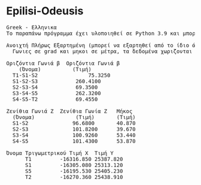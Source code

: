 # Epilisi-Odeusis
<pre>
Greek - Ελληνικα
Το παραπάνω πρόγραμμα έχει υλοποιηθεί σε Python 3.9 και μπορεί να λύσει Ανοιχτή Πλήρως Εξαρτημένη Όδευση, Κλειστή Πλήρως Εξαρτημένη και Ανοιχτή Εξαρτημένη είτε είναι γνωστά τα 2 πρώτα ή τελευταία σημεία ή 2 ενδιάμεσα σημεία. Προφανώς και δεν είναι για επαγγελματική χρήσει καθώς έχει πολλά προβλήματα, μπορεί να βγάλει λανθασμένα αποτελέσματα και τα δεδομένα πρέπει να μπουν στο .txt αρχείο με την κάθε οργάνωση που φαίνεται πιο κάτω προκειμένου να μπουν τα σημεία με την σειρά και αρά να λυθεί σωστά ο προσανατολισμός της όδευσης.

Ανοιχτή Πλήρως Εξαρτημένη (μπορεί να εξαρτηθεί από το ίδιο άκρο)
  Γωνιες σε grad και μηκοι σε μέτρα, τα δεδομένα χωριζονται με space μονο

Οριζόντια Γωνιά β  Οριζόντια Γωνιά β
    (Όνομα)	         (Τιμή) 
  T1-S1-S2                75.3250
  S1-S2-S3	          260.4100
  S2-S3-S4	          69.3500
  S3-S4-S5	          262.3200
  S4-S5-T2	          69.4550

Ζενίθια Γωνιά Ζ  Ζενίθια Γωνία Ζ   Μήκος 
  (Όνομα)             (Τιμή)       (Τιμή)
  S1-S2	             96.6800	   40.870
  S2-S3	             101.8200	   39.670
  S3-S4	             100.9260	   53.440
  S4-S5	             101.4300	   53.870

Όνομα Τριγωμετρικού	Τιμή Χ	Τιμή Υ
      T1	     -16316.850	25387.820
      S1	     -16305.080	25313.120
      S5	     -16195.530	25405.230
      T2	     -16270.360	25438.910
